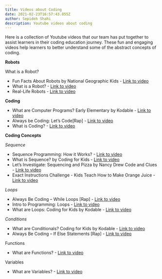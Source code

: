 ```yaml
---
title: Videos about Coding
date: 2021-02-23T16:57:43.855Z
author: Sepideh Shahi
description: Youtube videos about coding
---
```

Here is a collection of Youtube videos that our team has put together to assist learners in their coding education journey. These fun and engaging videos help learners to better understand some of the abstract concepts of coding.

**Robots**

What is a Robot?

* Fun Facts About Robots by National Geographic Kids - [Link to video](<https://www.youtube.com/watch?v=UuPAImipntw >)
* What is a Robot? - [Link to video](<https://www.youtube.com/watch?v=6iJu9-8pjcQ&t=11s >)
* Real-Life Robots - [Link to video](<https://www.youtube.com/watch?v=8wHJjLMnikU >)

**Coding**

* What are Computer Programs? Early Elementary by Kodable - [Link to video](<https://www.youtube.com/watch?v=J12LblSKz-0 >)
* Always be Coding: Let’s Code\[Rap] - [Link to video](<https://www.youtube.com/watch?v=QPX6fED8j4s >)
* What is Coding? - [Link to video](https://www.youtube.com/watch?v=j-3eArinB7E)

**Coding Concepts**

*Sequence*

* Sequence Programming: How it Works? - [Link to video](<https://www.youtube.com/watch?v=LcIJJdbG9VE >)
* What is Sequence? by Coding for Kids - [Link to video](<https://www.youtube.com/watch?v=v_Pc3UnePZY >)
* Let’s Investigate: Sequencing and Pizza by Nancy Drew Code and Clues - [Link to video](<https://www.youtube.com/watch?v=iJDgRB-iQFQ >)
* Exact Instructions Challenge - Kids Teach How to Make Orange Juice - [Link to video](<https://www.youtube.com/watch?v=_eLM6O9JJvk&t=3s >)

*Loops*

* Always Be Coding – While Loops \[Rap] - [Link to video](https://www.youtube.com/watch?v=QPX6fED8j4s)
* Intro to Programming: Loops - [Link to video](https://www.youtube.com/watch?v=wxds6MAtUQ0)
* What are Loops: Coding for Kids by Kodable - [Link to video](<https://www.youtube.com/watch?v=r3Ti5Xp9W8A >)

*Conditions*

* What are Conditionals? Coding for Kids by Kodable - [Link to video](<https://www.youtube.com/watch?v=dJYIRcsdHWg >)
* Always Be Coding – If Else Statements \[Rap] - [Link to video](<Always Be Coding – If Else Statements [Rap]>)

Functions

* What are Functions? - [Link to video](<https://www.youtube.com/watch?v=3JIZ40yuZL0 >)

Variables

* What are Variables? - [Link to video](<https://www.youtube.com/watch?v=xjZDZ1TJe4o >)